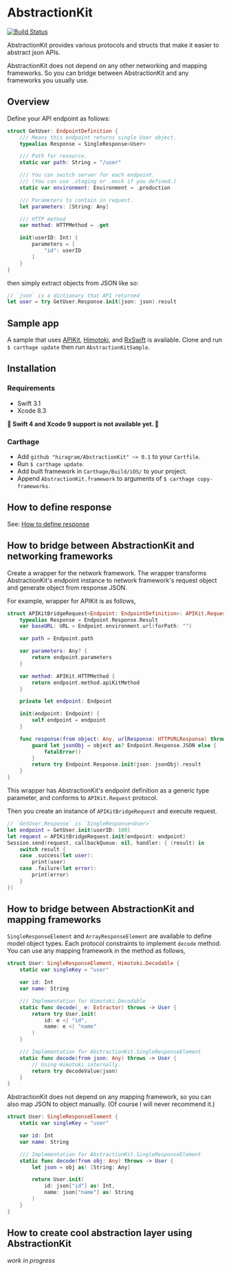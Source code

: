 # AbstractionKit

[![Build Status](https://travis-ci.org/hiragram/AbstractionKit.svg?branch=master)](https://travis-ci.org/hiragram/AbstractionKit)

AbstractionKit provides various protocols and structs that make it easier to abstract json APIs.

AbstractionKit does not depend on any other networking and mapping frameworks. So you can bridge between AbstractionKit and any frameworks you usually use.

## Overview

Define your API endpoint as follows:

```swift
struct GetUser: EndpointDefinition {
    /// Means this endpoint returns single User object.
    typealias Response = SingleResponse<User>

    /// Path for resource.
    static var path: String = "/user"

    /// You can switch server for each endpoint.
    /// (You can use .staging or .mock if you defined.)
    static var environment: Environment = .production

    /// Parameters to contain in request.
    let parameters: [String: Any]

    /// HTTP method
    var method: HTTPMethod = .get

    init(userID: Int) {
        parameters = [
            "id": userID
        ]
    }
}
```

then simply extract objects from JSON like so:

```swift
// `json` is a dictionary that API returned
let user = try GetUser.Response.init(json: json).result
```

## Sample app

A sample that uses [APIKit](https://github.com/ishkawa/APIKit), [Himotoki](https://github.com/ikesyo/Himotoki), and [RxSwift](https://github.com/ReactiveX/RxSwift) is available. Clone and run `$ carthage update` then run `AbstractionKitSample`.

## Installation

### Requirements

- Swift 3.1
- Xcode 8.3

__🔰 Swift 4 and Xcode 9 support is not available yet. 🔰__

### Carthage

- Add `github "hiragram/AbstractionKit" ~> 0.1` to your `Cartfile`.
- Run `$ carthage update`.
- Add built framework in `Carthage/Build/iOS/` to your project.
- Append `AbstractionKit.framework` to arguments of `$ carthage copy-frameworks`.

## How to define response

See: [How to define response](Documentation/How_to_define_response.md)

## How to bridge between AbstractionKit and networking frameworks

Create a wrapper for the network framework. The wrapper transforms AbstractionKit's endpoint instance to network framework's request object and generate object from response JSON.

For example, wrapper for APIKit is as follows,

```swift
struct APIKitBridgeRequest<Endpoint: EndpointDefinition>: APIKit.Request {
    typealias Response = Endpoint.Response.Result
    var baseURL: URL = Endpoint.environment.url(forPath: "")

    var path = Endpoint.path

    var parameters: Any? {
        return endpoint.parameters
    }

    var method: APIKit.HTTPMethod {
        return endpoint.method.apiKitMethod
    }

    private let endpoint: Endpoint

    init(endpoint: Endpoint) {
        self.endpoint = endpoint
    }

    func response(from object: Any, urlResponse: HTTPURLResponse) throws -> Endpoint.Response.Result {
        guard let jsonObj = object as? Endpoint.Response.JSON else {
            fatalError()
        }
        return try Endpoint.Response.init(json: jsonObj).result
    }
}
```

This wrapper has AbstractionKit's endpoint definition as a generic type parameter, and conforms to `APIKit.Request` protocol.

Then you create an instance of `APIKitBridgeRequest` and execute request.

```swift
// `GetUser.Response` is `SingleResponse<User>`
let endpoint = GetUser.init(userID: 100)
let request = APIKitBridgeRequest.init(endpoint: endpoint)
Session.send(request, callbackQueue: nil, handler: { (result) in
    switch result {
    case .success(let user):
        print(user)
    case .failure(let error):
        print(error)
    }
})
```

## How to bridge between AbstractionKit and mapping frameworks

`SingleResponseElement` and `ArrayResponseElement` are available to define model object types. Each protocol constraints to implement `decode` method. You can use any mapping framework in the method as follows,

```swift
struct User: SingleResponseElement, Himotoki.Decodable {
    static var singleKey = "user"

    var id: Int
    var name: String

    /// Implementation for Himotoki.Decodable
    static func decode(_ e: Extractor) throws -> User {
        return try User.init(
            id: e <| "id",
            name: e <| "name"
        )
    }

    /// Implementation for AbstractionKit.SingleResponseElement
    static func decode(from json: Any) throws -> User {
        // Using Himotoki internally.
        return try decodeValue(json)
    }
}
```

AbstractionKit does not depend on any mapping framework, so you can also map JSON to object manually. (Of course I will never recommend it.)

```swift
struct User: SingleResponseElement {
    static var singleKey = "user"

    var id: Int
    var name: String

    /// Implementation for AbstractionKit.SingleResponseElement
    static func decode(from obj: Any) throws -> User {
        let json = obj as! [String: Any]

        return User.init(
            id: json["id"] as! Int,
            name: json["name"] as! String
        )
    }
}
```

## How to create cool abstraction layer using AbstractionKit

_work in progress_
